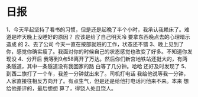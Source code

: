 # 日报

1、今天早起坚持了看书的习惯，但是还是起晚了半个小时，我承认我赖床了。难道是昨天晚上没睡好的原因？ 应该是给了自己明天冷 要拿东西晚点去的心理暗示造成 的
2、去了公司 今天一直在按部就班的工作，状态还不错
3、晚上见到了你，感觉你确实瘦了。我面对你的时候自己的状态感觉也改变了好多。不知道你发现没
4、分开后 我等到9点58离开了万达。然后你们新宫地铁站还挺大的，有两条隧道，其中一条隧道没有我回家的路 白等了几分钟。哈哈 还好及时发现了
5、到西二旗打了一个车，我差一分钟就出来了。司机打电话 我给他说等我一分钟，人家直接往相反方向开了。有点生气，但是还是给他打电话问他来不来。本来
   想给他差评的，最后想想 算了，得饶人处且饶人。



